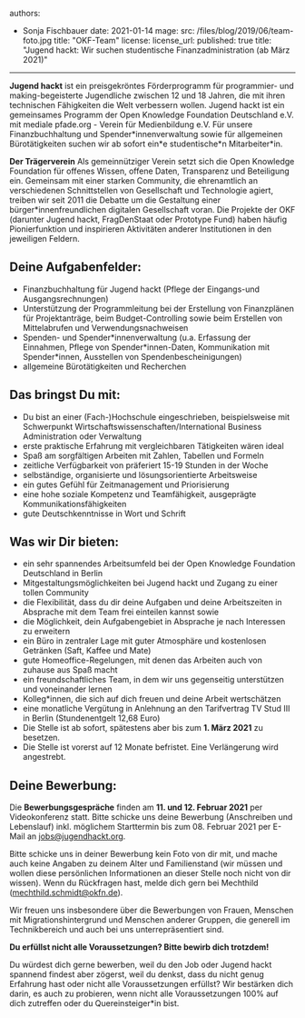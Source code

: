 authors:
- Sonja Fischbauer
date: 2021-01-14
mage:
  src: /files/blog/2019/06/team-foto.jpg
  title: "OKF-Team"
  license:
  license_url:
published: true
title: "Jugend hackt: Wir suchen studentische Finanzadministration (ab März 2021)"
---

**Jugend hackt** ist ein preisgekröntes Förderprogramm für programmier- und making-begeisterte Jugendliche zwischen 12 und 18 Jahren, die mit ihren technischen Fähigkeiten die Welt verbessern wollen. Jugend hackt ist ein gemeinsames Programm der Open Knowledge Foundation Deutschland e.V.  mit mediale pfade.org - Verein für Medienbildung e.V. Für unsere Finanzbuchhaltung und Spender\*innenverwaltung sowie für allgemeinen Bürotätigkeiten suchen wir ab sofort ein\*e studentische\*n Mitarbeiter\*in.

**Der Trägerverein**
Als gemeinnütziger Verein setzt sich die Open Knowledge Foundation für offenes Wissen, offene Daten, Transparenz und Beteiligung ein. Gemeinsam mit einer starken Community, die ehrenamtlich an verschiedenen Schnittstellen von Gesellschaft und Technologie agiert, treiben wir seit 2011 die Debatte um die Gestaltung einer bürger\*innenfreundlichen digitalen Gesellschaft voran. Die Projekte der OKF (darunter Jugend hackt, FragDenStaat oder Prototype Fund) haben häufig Pionierfunktion und inspirieren Aktivitäten anderer Institutionen in den jeweiligen Feldern.

## Deine Aufgabenfelder:

* Finanzbuchhaltung für Jugend hackt (Pflege der Eingangs-und Ausgangsrechnungen)
* Unterstützung der Programmleitung bei der Erstellung von Finanzplänen für Projektanträge, beim Budget-Controlling sowie beim Erstellen von Mittelabrufen und Verwendungsnachweisen
* Spenden- und Spender\*innenverwaltung  (u.a. Erfassung der Einnahmen, Pflege von Spender\*innen-Daten,  Kommunikation mit Spender\*innen, Ausstellen von Spendenbescheinigungen)
* allgemeine Bürotätigkeiten und Recherchen

## Das bringst Du mit:

* Du bist an einer (Fach-)Hochschule eingeschrieben, beispielsweise mit Schwerpunkt Wirtschaftswissenschaften/International Business Administration oder Verwaltung
* erste praktische Erfahrung mit vergleichbaren Tätigkeiten wären ideal
* Spaß am sorgfältigen Arbeiten mit Zahlen, Tabellen und Formeln
* zeitliche Verfügbarkeit von präferiert 15-19 Stunden in der Woche
* selbständige, organisierte und lösungsorientierte Arbeitsweise
* ein gutes Gefühl für Zeitmanagement und Priorisierung
* eine hohe soziale Kompetenz und Teamfähigkeit, ausgeprägte Kommunikationsfähigkeiten
* gute Deutschkenntnisse in Wort und Schrift

## Was wir Dir bieten:

* ein sehr spannendes Arbeitsumfeld bei der Open Knowledge Foundation Deutschland  in Berlin
* Mitgestaltungsmöglichkeiten bei Jugend hackt und Zugang zu einer tollen Community
* die Flexibilität, dass du dir deine Aufgaben und deine Arbeitszeiten in Absprache mit dem Team frei einteilen kannst  sowie
* die Möglichkeit, dein Aufgabengebiet in Absprache je nach Interessen zu erweitern
* ein Büro in zentraler Lage mit guter Atmosphäre und kostenlosen Getränken (Saft, Kaffee und Mate)
* gute Homeoffice-Regelungen, mit denen das Arbeiten auch von zuhause aus Spaß macht
* ein freundschaftliches Team, in dem wir uns gegenseitig unterstützen und voneinander lernen
* Kolleg\*innen, die sich auf dich freuen und deine Arbeit wertschätzen
* eine monatliche Vergütung in Anlehnung an den Tarifvertrag TV Stud III in Berlin (Stundenentgelt 12,68 Euro)
* Die Stelle ist ab sofort, spätestens aber bis zum **1. März 2021** zu besetzen.
* Die Stelle ist vorerst auf 12 Monate befristet. Eine  Verlängerung wird angestrebt.


## Deine Bewerbung:

Die **Bewerbungsgespräche** finden am **11. und 12. Februar 2021** per Videokonferenz statt. Bitte schicke uns deine Bewerbung (Anschreiben und Lebenslauf) inkl. möglichem Starttermin bis zum 08. Februar 2021 per E-Mail an [jobs@jugendhackt.org](mailto:jobs@jugendhackt.org).

Bitte schicke uns in deiner Bewerbung kein Foto von dir mit, und mache auch keine Angaben zu deinem Alter und Familienstand (wir müssen und wollen diese persönlichen Informationen an dieser Stelle noch nicht von dir wissen). Wenn du Rückfragen hast, melde dich gern bei Mechthild ([mechthild.schmidt@okfn.de](mailto:mechthild.schmidt@okfn.de)).

Wir freuen uns insbesondere über die Bewerbungen von Frauen, Menschen mit Migrationshintergrund und Menschen anderer Gruppen, die generell im Technikbereich und auch bei uns unterrepräsentiert sind.

**Du erfüllst nicht alle Voraussetzungen? Bitte bewirb dich trotzdem!**

Du würdest dich gerne bewerben, weil du den Job oder Jugend hackt spannend findest aber zögerst, weil du denkst, dass du nicht genug Erfahrung hast oder nicht alle Voraussetzungen erfüllst? Wir bestärken dich darin, es auch zu probieren, wenn nicht alle Voraussetzungen 100% auf dich zutreffen oder du Quereinsteiger\*in bist.
